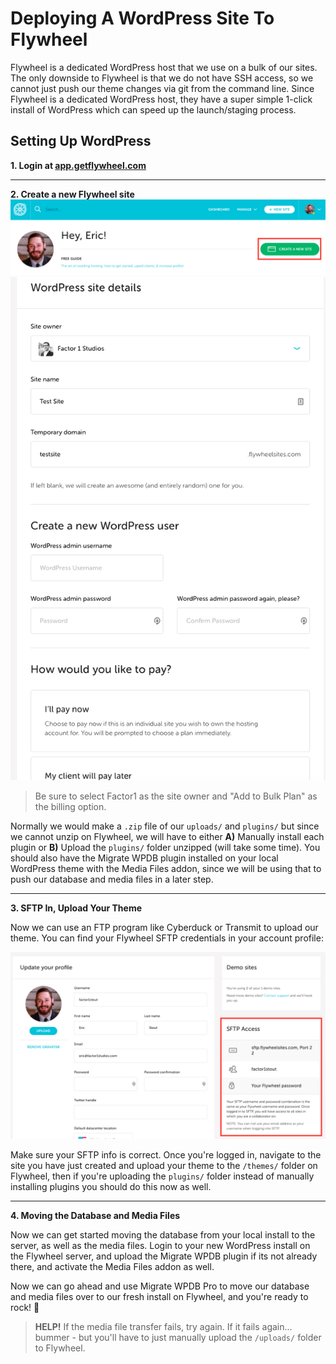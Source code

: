 # Deploying A WordPress Site To Flywheel 
Flywheel is a dedicated WordPress host that we use on a bulk of our sites. The only downside to Flywheel is that we do not have SSH access, so we cannot just push our theme changes via git from the command line. Since Flywheel is a dedicated WordPress host, they have a super simple 1-click install of WordPress which can speed up the launch/staging process.

## Setting Up WordPress
**1. Login at [app.getflywheel.com](http://app.getflywheel.com)**

---

**2. Create a new Flywheel site**
   ![Flywheel Screenshot](https://github.com/factor1/developer-resources/raw/master/flywheel/flywheel-newsite.png)
   ![Flywheel Screenshot 2](https://github.com/factor1/developer-resources/raw/master/flywheel/flywheelsetup.png)
   
> Be sure to select Factor1 as the site owner and "Add to Bulk Plan" as the billing option.

Normally we would make a `.zip` file of our `uploads/` and `plugins/` but since we cannot unzip on Flywheel, we will have to either **A)** Manually install each plugin or **B)** Upload the `plugins/` folder unzipped (will take some time). You should also have the Migrate WPDB plugin installed on your local WordPress theme with the Media Files addon, since we will be using that to push our database and media files in a later step. 

---

**3. SFTP In, Upload Your Theme**

Now we can use an FTP program like Cyberduck or Transmit to upload our theme. You can find your Flywheel SFTP credentials in your account profile:

![Flywheel Profile Screenshot](https://github.com/factor1/developer-resources/raw/master/flywheel/profile.png)

Make sure your SFTP info is correct. Once you're logged in, navigate to the site you have just created and upload your theme to the `/themes/` folder on Flywheel, then if you're uploading the `plugins/` folder instead of manually installing plugins you should do this now as well. 

---

**4. Moving the Database and Media Files**

Now we can get started moving the database from your local install to the server, as well as the media files. Login to your new WordPress install on the Flywheel server, and upload the Migrate WPDB plugin if its not already there, and activate the Media Files addon as well. 

Now we can go ahead and use Migrate WPDB Pro to move our database and media files over to our fresh install on Flywheel, and you're ready to rock! 🤘

> **HELP!** If the media file transfer fails, try again. If it fails again... bummer - but you'll have to just manually upload the `/uploads/` folder to Flywheel. 
